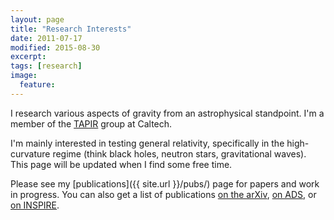 ```yaml
---
layout: page
title: "Research Interests"
date: 2011-07-17
modified: 2015-08-30
excerpt:
tags: [research]
image:
  feature:
---
```


I research various aspects of gravity from an astrophysical
standpoint. I'm a member of the [TAPIR](http://www.tapir.caltech.edu/
"Theoretical astrophysics including relativity") group at Caltech.

I'm mainly interested in testing general relativity, specifically in
the high-curvature regime (think black holes, neutron stars,
gravitational waves).
This page will be updated when I find some free time.

Please see my [publications]({{ site.url }}/pubs/) page for papers and work in
progress. You can also get a list of publications
[on the arXiv](http://arxiv.org/a/stein_l_1),
[on ADS](http://adsabs.harvard.edu/cgi-bin/nph-abs_connect?db_key=AST&amp;db_key=PHY&amp;db_key=PRE&amp;qform=AST&amp;arxiv_sel=astro-ph&amp;arxiv_sel=gr-qc&amp;arxiv_sel=hep-ph&amp;arxiv_sel=hep-th&amp;aut_logic=SIMPLE&amp;obj_logic=OR&amp;author=Stein%2C+Leo+C%0D%0A-Abbott%0D%0A-Lima&amp;object=&amp;start_mon=&amp;start_year=2000&amp;end_mon=&amp;end_year=&amp;ttl_logic=OR&amp;title=&amp;txt_logic=OR&amp;text=&amp;nr_to_return=200&amp;start_nr=1&amp;jou_pick=ALL&amp;ref_stems=&amp;data_and=ALL&amp;group_and=ALL&amp;start_entry_day=&amp;start_entry_mon=&amp;start_entry_year=&amp;end_entry_day=&amp;end_entry_mon=&amp;end_entry_year=&amp;min_score=&amp;sort=NDATE&amp;data_type=SHORT&amp;aut_syn=YES&amp;aut_wt=&amp;obj_wt=&amp;ttl_wt=&amp;txt_wt=&amp;version=1),
or [on INSPIRE](http://inspirehep.net/search?p=exactauthor%3AL.C.Stein.2).
